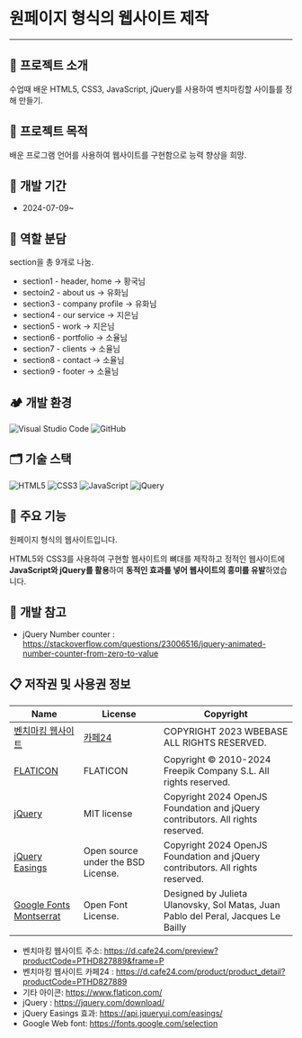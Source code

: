 # 원페이지 형식의 웹사이트 제작
---------------------------------------
## 💬 프로젝트 소개
수업때 배운 HTML5, CSS3, JavaScript, jQuery를 사용하여 벤치마킹할 사이틀를 정해 만들기.

## 💪 프로젝트 목적
배운 프로그램 언어를 사용하여 웹사이트를 구현함으로 능력 향상을 희망.

## 📅 개발 기간
* 2024-07-09~

## 👥 역할 분담
section을 총 9개로 나눔.

* section1 - header, home → 황국님
* sectoin2 - about us → 유화님
* section3 - company profile → 유화님
* section4 - our service → 지은님
* section5 - work → 지은님
* section6 - portfolio → 소율님
* section7 - clients → 소율님
* section8 - contact → 소율님
* section9 - footer → 소율님

## 🏕 개발 환경
![Visual Studio Code](https://img.shields.io/badge/Visual%20Studio%20Code-0078d7.svg?style=for-the-badge&logo=visual-studio-code&logoColor=white)
![GitHub](https://img.shields.io/badge/github-%23121011.svg?style=for-the-badge&logo=github&logoColor=white)

## 🗂 기술 스택
![HTML5](https://img.shields.io/badge/html5-%23E34F26.svg?style=for-the-badge&logo=html5&logoColor=white)
![CSS3](https://img.shields.io/badge/css3-%231572B6.svg?style=for-the-badge&logo=css3&logoColor=white)
![JavaScript](https://img.shields.io/badge/javascript-%23323330.svg?style=for-the-badge&logo=javascript&logoColor=%23F7DF1E)
![jQuery](https://img.shields.io/badge/jquery-%230769AD.svg?style=for-the-badge&logo=jquery&logoColor=white)

## 📌 주요 기능
원페이지 형식의 웹사이트입니다.

HTML5와 CSS3를 사용하여 구현할 웹사이트의 뼈대를 제작하고 정적인 웹사이트에 **JavaScript와 jQuery를 활용**하여 **동적인 효과를 넣어 웹사이트의 흥미를 유발**하였습니다.

## 🔎 개발 참고
* jQuery Number counter : <https://stackoverflow.com/questions/23006516/jquery-animated-number-counter-from-zero-to-value>


## 📋 저작권 및 사용권 정보
|Name|License|Copyright|
|------|---|---|
|[벤치마킹 웹사이트](https://d.cafe24.com/preview?productCode=PTHD827889&frame=P "카페24")|[카페24](https://d.cafe24.com/product/product_detail?productCode=PTHD827889)|COPYRIGHT 2023 WBEBASE ALL RIGHTS RESERVED.|
|[FLATICON](https://www.flaticon.com "FLATICON")|FLATICON|Copyright © 2010-2024 Freepik Company S.L. All rights reserved.|
|[jQuery](https://jquery.com/ "jQueyr")|MIT license|Copyright 2024 OpenJS Foundation and jQuery contributors. All rights reserved.|
|[jQuery Easings](https://api.jqueryui.com/easings, "jQuery Easing 효과")|Open source under the BSD License.|Copyright 2024 OpenJS Foundation and jQuery contributors. All rights reserved.|
|[Google Fonts Montserrat](https://fonts.google.com/specimen/Montserrat, "Google Web Font Montserrat 사용")|Open Font License.|Designed by Julieta Ulanovsky, Sol Matas, Juan Pablo del Peral, Jacques Le Bailly|

* 벤치마킹 웹사이트 주소: <https://d.cafe24.com/preview?productCode=PTHD827889&frame=P>
* 벤치마킹 웹사이트 카페24 : <https://d.cafe24.com/product/product_detail?productCode=PTHD827889>
* 기타 아이콘: <https://www.flaticon.com/>
* jQuery : <https://jquery.com/download/>
* jQuery Easings 효과: <https://api.jqueryui.com/easings/>
* Google Web font: <https://fonts.google.com/selection>
